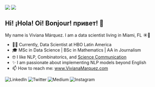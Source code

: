 ![](https://komarev.com/ghpvc/?username=vivianamarquez&style=flat&color=ff69b4) ![](https://img.shields.io/github/followers/vivianamarquez.svg?style=social&label=Follow)

## Hi! ¡Hola! Oi! Bonjour! привет! 👋

<!--
**vivianamarquez/vivianamarquez** is a ✨ _special_ ✨ repository because its `README.md` (this file) appears on your GitHub profile.

Here are some ideas to get you started:

- 🔭 I’m currently working on ...
- 🌱 I’m currently learning ...
- 👯 I’m looking to collaborate on ...
- 🤔 I’m looking for help with ...
- 💬 Ask me about ...
- 📫 How to reach me: ...
- 😄 Pronouns: ...
- ⚡ Fun fact: ...
-->

My name is Viviana Márquez. I am a data scientist living in Miami, FL ☀️🌴

- 💁‍♀️ Currently, Data Scientist at HBO Latin America
- 🎓 MSc in Data Science | BSc in Mathematics | AA in Journalism
- 🤓 I like NLP, Combinatorics, and [Science Communication](http://youtube.com/vivmarquez)
- ✨ I am passionate about implementing NLP models beyond English
- 📫 How to reach me: www.VivianaMarquez.com


<img alt="LinkedIn" src="https://img.shields.io/badge/vivianamarquez%20-%230077B5.svg?&style=for-the-badge&logo=linkedin&logoColor=white"/>
<img alt="Twitter" src="https://img.shields.io/badge/vivmarquez%20-%231DA1F2.svg?&style=for-the-badge&logo=Twitter&logoColor=white"/>
<img alt="Medium" src="https://img.shields.io/badge/vivianamarquez%20-%23000000.svg?&style=for-the-badge&logo=Medium&logoColor=white"/>
<img alt="Instagram" src="https://img.shields.io/badge/vivianamarquez%20-%23bc2a8d.svg?&style=for-the-badge&logo=Instagram&logoColor=white"/>
